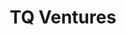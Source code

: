 ---
layout: firm_page
title: "TQ Ventures"
id: "tqventures.com"
permalink: "/tqventurestqventures.com/"
website: "https://www.tqventures.com"
offices: "New York City (United States), San Francisco (United States)"
investment_stages: "Seed, Series A"
portfolio_companies: "Lawhive, Lumina, Pathway, Plenful, RL Core, Verax, Zingage, Aperture Data, Carepatron, Cleancard, Cleanlab, Druid, Log10, Manifold, MindsDB, Diagrid, Finesse, Kanji, MakanE, Meow, MetalBear, Nsave, Overmind, Oxla, Pomelo, Protégé, SlashID, Twain, Acala, BeReal, Biodock, Borg, Braintrust, CoinMara, DeSo, Detail, Euler, Heygo, Juice, Knowde, Legacy, Mindset, Moonbounce, Pinwheel, Saleor, Shopflo, Sortment, Tilt, 8bars, Apto, Clubhouse, Current, Grove, Interval, Knife Aid, Koodos Labs, Lunchclub, Modern Treasury, Mos, Pei, Popshop Live, Portal One, Quinn, Recurrency, Reface, Soba Studios, Speechly, Supergreat, Vise, Zype, Chief, Choosy, Cometeer, Formation Bio, June Homes, Latch, Mixlab, Noho Med, Noom, Package Free, Pietra, Press Play, Sanity Group, Saturn, Supergoop, Vaha, Zenyum, Astral, Bear's Fruit, Countertop, Darwin, Kindbody, Kosas, Liquid IV, Miku, Phosphorus, Pinata, Right Rice"
portfolio_link: ""
investment_markets: "AI / ML, Enterprise, Consumer Tech, Healthcare"
founded_year: "2018"
description: "TQ Ventures is a leading venture capital firm based in New York City and San Francisco, led by Schuster Tanger and Andrew Marks. They back founders building the future across various sectors."
linkedin: "https://www.linkedin.com/company/tq-ventures"
twitter: ""
instagram: ""
team_page: ""
investor_type: "Venture Capital"
crunchbase: "https://www.crunchbase.com/organization/tq-ventures"
pitchbook: "https://pitchbook.com/profiles/investor/232265-71"

# SEO Optimization
meta_title: "TQ Ventures - VC Firm - projectstartups.com"
meta_description: "TQ Ventures, TQ Ventures is a leading venture capital firm based in New York City and San Francisco, led by Schuster Tanger and Andrew Marks. They back founders bu..."
meta_keywords: "TQ Ventures, AI / ML, Enterprise, Consumer Tech, Healthcare, VC firm, venture capital, startup investor, projectstartups.com"
canonical_url: "https://vc.projectstartups.com/tqventurestqventures.com/"
---